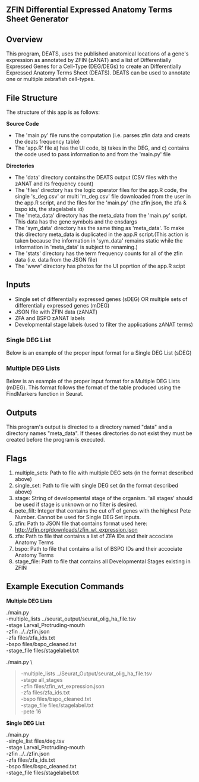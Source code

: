
## ZFIN Differential Expressed Anatomy Terms Sheet Generator

## Overview
This program, DEATS, uses the published anatomical locations of a gene's expression as annotated by ZFIN (zANAT) and a list of Differentially Expressed Genes for a Cell-Type (DEG/DEGs) to create an Differentially Expressed Anatomy Terms Sheet (DEATS). DEATS can be used to annotate one or multiple zebrafish cell-types.

## File Structure
The structure of this app is as follows:

**Source Code**
- The 'main.py' file runs the computation (i.e. parses zfin data and creats the deats frequency table)
- The 'app.R' file a) has the UI code, b) takes in the DEG, and c) contains the code used to pass information to and from the 'main.py' file

**Directories**
- The 'data' directory contains the DEATS output (CSV files with the zANAT and its frequency count) 
- The 'files' directory has the logic operator files for the app.R code, the single 's_deg.csv' or multi 'm_deg.csv' file downloaded from the user in the app.R script, and the files for the 'main.py' (the zfin json, the zfa & bspo ids, the stagelabels id)
- The 'meta_data' directory has the meta_data from the 'main.py' script. This data has the gene symbols and the ensdargs
- The 'sym_data' directory has the same thing as 'meta_data'. To make this directory meta_data is duplicated in the app.R script.(This action is taken because the information in 'sym_data' remains static while the information in 'meta_data' is subject to renaming.)
- The 'stats' directory has the term frequency counts for all of the zfin data (i.e. data from the JSON file)
- The 'www' directory has photos for the UI poprtion of the app.R scipt 

## Inputs
- Single set of differentially expressed genes (sDEG) OR multiple sets of differentially expressed genes (mDEG)
- JSON file with ZFIN data (zANAT)
- ZFA and BSPO zANAT labels
- Developmental stage labels (used to filter the applications zANAT terms)

### Single DEG List
Below is an example of the proper input format for a Single DEG List (sDEG)

### Multiple DEG Lists
Below is an example of the proper input format for a Multiple DEG Lists (mDEG). This format follows the format of the table produced using the FindMarkers function in Seurat.

## Outputs
This program's output is directed to a directory named "data" and a directory names "meta_data". If theses directories do not exist they must be created before the program is executed.

## Flags
1. multiple_sets: Path to file with multiple DEG sets (in the format described above)
2. single_set: Path to file with single DEG set (in the format described above)
3. stage: String of developmental stage of the organism. 'all stages' should be used if stage is unknown or no filter is desired.
4. pete_filt: Integer that contains the cut off of genes with the highest Pete Number. Cannot be used for Single DEG Set inputs.
5. zfin: Path to JSON file that contains format used here: http://zfin.org/downloads/zfin_wt_expression.json
6. zfa: Path to file that contains a list of ZFA IDs and their accociate Anatomy Terms
7. bspo: Path to file that contains a list of BSPO IDs and their accociate Anatomy Terms
8. stage_file: Path to file that contains all Developmental Stages existing in ZFIN

## Example Execution Commands
**Multiple DEG Lists**

./main.py \
-multiple_lists ../seurat_output/seurat_olig_ha_file.tsv \
-stage Larval_Protruding-mouth \
-zfin ../../zfin.json \
-zfa files/zfa_ids.txt \
-bspo files/bspo_cleaned.txt \
-stage_file files/stagelabel.txt

./main.py \
> -multiple_lists ../Seurat_Output/seurat_olig_ha_file.tsv \
> -stage all_stages \
> -zfin files/zfin_wt_expression.json \
> -zfa files/zfa_ids.txt \
> -bspo files/bspo_cleaned.txt \
> -stage_file files/stagelabel.txt \
> -pete 16
>
**Single DEG List**

./main.py \
-single_list files/deg.tsv \
-stage Larval_Protruding-mouth \
-zfin ../../zfin.json \
-zfa files/zfa_ids.txt \
-bspo files/bspo_cleaned.txt \
-stage_file files/stagelabel.txt
